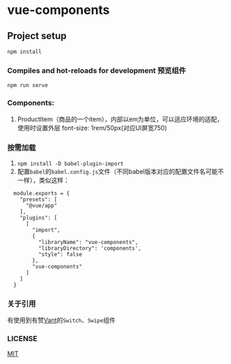 # vue-components

## Project setup
```
npm install
```

### Compiles and hot-reloads for development 预览组件
```
npm run serve
```

### Components:
 1. ProductItem（商品的一个item），内部以em为单位，可以适应环境的适配，使用时设置外层 font-size: 1rem/50px(对应UI屏宽750) 

### 按需加载
  1. `npm install -D babel-plugin-import`
  2. 配置`babel`的`babel.config.js`文件（不同babel版本对应的配置文件名可能不一样），类似这样：
  ```
    module.exports = {
      "presets": [
        "@vue/app"
      ],
      "plugins": [
        [
          "import",
          {
            "libraryName": "vue-components",
            "libraryDirectory": 'components',
            "style": false
          },
          "vue-components"
        ]
      ]
    }
  ```

### 关于引用
有使用到有赞[Vant](https://github.com/youzan/vant)的`Switch`、`Swipe`组件

### LICENSE
[MIT](https://en.wikipedia.org/wiki/MIT_License)
